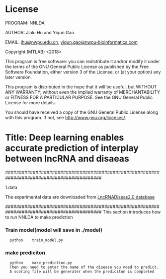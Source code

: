 License
====================
PROGRAM: NNLDA

AUTHOR: Jialu Hu and Yiqun Gao

EMAIL: jhu@nwpu.edu.cn, yiqun.gao@nwpu-bioinformatics.com

Copyright (MTLAB) <2018> 

This program is free software: you can redistribute it and/or modify it under the terms of the GNU General Public License as published by the Free Software Foundation, either version 3 of the License, or (at your option) any later version.

This program is distributed in the hope that it will be useful, but WITHOUT ANY WARRANTY; without even the implied warranty of MERCHANTABILITY or FITNESS FOR A PARTICULAR PURPOSE. See the GNU General Public License for more details.

You should have received a copy of the GNU General Public License along with this program. If not, see http://www.gnu.org/licenses/.

Title: Deep learning enables accurate prediction of interplay between lncRNA and disaeas 
====================
###########################################################################################

1.data

The experimental data are downloaded from [LncRNADiseas2.0 database](http://www.rnanut.net/lncrnadisease/)

###########################################################################################
This section introduces how to run NNLDA to make prediction
### Train model(model will save in ./model)
      python  	train_model.py
### make prediciton
      python  	make_prediction.py
      Then you need to enter the name of the disease you need to predict.
      A scoring file will be generater when the prediciton is completed

